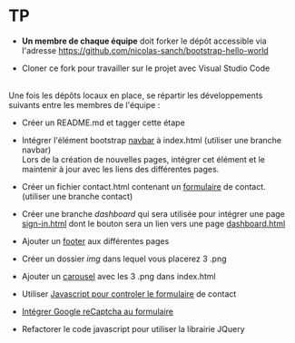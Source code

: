 # TP

* __Un membre de chaque équipe__ doit forker le dépôt accessible via l'adresse https://github.com/nicolas-sanch/bootstrap-hello-world

* Cloner ce fork pour travailler sur le projet avec Visual Studio Code<br/><br/>

Une fois les dépôts locaux en place, se répartir les développements suivants entre les membres de l'équipe :<br/>

* Créer un README.md et tagger cette étape

* Intégrer l'élément bootstrap [navbar](https://getbootstrap.com/docs/5.1/components/navbar/) à index.html (utiliser une branche navbar)<br/>
Lors de la création de nouvelles pages, intégrer cet élément et le maintenir à jour avec les liens des différentes pages.

* Créer un fichier contact.html contenant un [formulaire](https://getbootstrap.com/docs/5.1/forms/overview/) de contact. (utiliser une branche contact)<br/>

* Créer une branche _dashboard_ qui sera utilisée pour intégrer une page [sign-in.html](https://getbootstrap.com/docs/5.1/examples/sign-in/) dont le bouton sera un lien vers une page [dashboard.html](https://getbootstrap.com/docs/5.1/examples/dashboard/)

* Ajouter un [footer](https://getbootstrap.com/docs/5.1/examples/sticky-footer-navbar/) aux différentes pages

* Créer un dossier _img_ dans lequel vous placerez 3 .png

* Ajouter un [carousel](https://getbootstrap.com/docs/5.1/components/carousel/) avec les 3 .png dans index.html

* Utiliser [Javascript pour controler le formulaire](https://lesdocs.fr/controle-des-formulaires-javascript/) de contact

* [Intégrer Google reCaptcha au formulaire](https://www.synbioz.com/blog/tech/mettre-en-place-recaptcha-sur-un-formulaire)

* Refactorer le code javascript pour utiliser la librairie JQuery